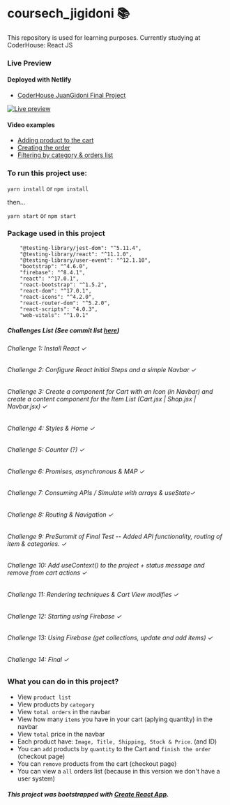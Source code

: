 # coursech_jigidoni 📚

This repository is used for learning purposes. Currently studying at CoderHouse: React JS

### Live Preview 
#### Deployed with Netlify
- [CoderHouse JuanGidoni Final Project](https://coder-gidoni.netlify.app)

[![Live preview](https://i.gyazo.com/0bd7f919e31475fd025c67026da53047.png)](https://coder-gidoni.netlify.app/)

#### Video examples
- [Adding product to the cart](https://i.gyazo.com/1aad62beb7a1c7982051250d1f914cc9.mp4)
- [Creating the order](https://i.gyazo.com/b738067c535289ecf241e3d5b6522f0b.mp4)
- [Filtering by category & orders list](https://i.gyazo.com/8ca917c97dcae2e513e1d2d3c2f0b44a.mp4)

### To run this project use:

`yarn install` or `npm install`

then...

`yarn start` or `npm start`

### Package used in this project

```
    "@testing-library/jest-dom": "^5.11.4",
    "@testing-library/react": "^11.1.0",
    "@testing-library/user-event": "^12.1.10",
    "bootstrap": "^4.6.0",
    "firebase": "^8.4.1",
    "react": "^17.0.1",
    "react-bootstrap": "^1.5.2",
    "react-dom": "^17.0.1",
    "react-icons": "^4.2.0",
    "react-router-dom": "^5.2.0",
    "react-scripts": "4.0.3",
    "web-vitals": "^1.0.1"
```

##### Challenges List (See commit list [here](https://github.com/JuanGidoni/coursech_jigidoni/commits/master))

###### Challenge 1: Install React ✓
###### Challenge 2: Configure React Initial Steps and a simple Navbar ✓
###### Challenge 3: Create a component for Cart with an Icon (in Navbar) and create a content component for the Item List (Cart.jsx | Shop.jsx | Navbar.jsx) ✓
###### Challenge 4: Styles & Home ✓
###### Challenge 5: Counter (?) ✓
###### Challenge 6: Promises, asynchronous & MAP ✓
###### Challenge 7: Consuming APIs / Simulate with arrays & useState✓
###### Challenge 8: Routing & Navigation ✓
###### Challenge 9: PreSummit of Final Test -- Added API functionality, routing of item & categories. ✓
###### Challenge 10: Add useContext() to the project + status message and remove from cart actions ✓
###### Challenge 11: Rendering techniques & Cart View modifies ✓
###### Challenge 12: Starting using Firebase ✓
###### Challenge 13: Using Firebase (get collections, update and add items) ✓
###### Challenge 14: Final ✓


### What you can do in this project?

- View `product list`
- View products by `category`
- View `total orders` in the navbar
- View how many `items` you have in your cart (aplying quantity) in the navbar
- View `total` price in the navbar
- Each product have: `Image, Title, Shipping, Stock & Price`. (and ID)
- You can `add` products by `quantity` to the Cart and `finish the order` (checkout page)
- You can `remove` products from the cart (checkout page)
- You can view a `all` orders list (because in this version we don't have a user system)

##### This project was bootstrapped with [Create React App](https://github.com/facebook/create-react-app).
